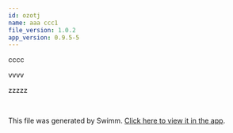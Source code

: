 ```yaml
---
id: ozotj
name: aaa ccc1
file_version: 1.0.2
app_version: 0.9.5-5
---
```


cccc

vvvv

zzzzz




<br/>

This file was generated by Swimm. [Click here to view it in the app](http://localhost:5000/repos/Z2l0aHViJTNBJTNBdDElM0ElM0FlcmFuLXN3aW1t/docs/ozotj).